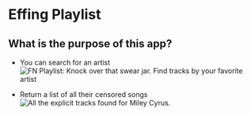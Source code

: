 # Effing Playlist

## What is the purpose of this app?
- You can search for an artist
![FN Playlist: Knock over that swear jar. Find tracks by your favorite artist](https://s3-us-west-2.amazonaws.com/loraine-ghost/screenshots/fnplaylist01.png)

- Return a list of all their censored songs
![All the explicit tracks found for Miley Cyrus.](https://s3-us-west-2.amazonaws.com/loraine-ghost/screenshots/fnplaylist02.png)


